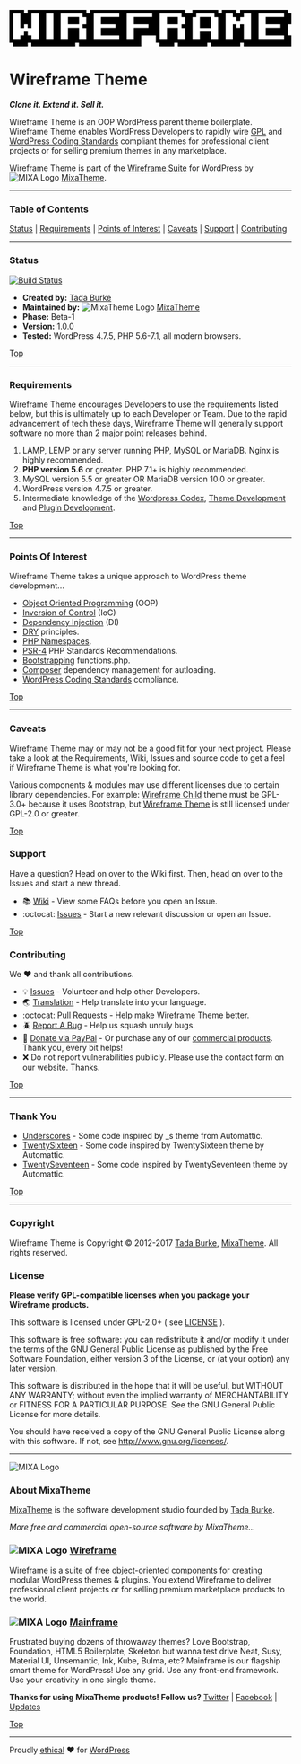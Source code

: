 ![Wireframe Theme logo](wireframe_usr/img/mixatheme-wireframe-logo-fill.gif)

# Wireframe Theme

***Clone it. Extend it. Sell it.***

Wireframe Theme is an OOP WordPress parent theme boilerplate. Wireframe Theme enables WordPress Developers to rapidly wire [GPL](https://www.gnu.org/licenses/gpl-2.0.html) and [WordPress Coding Standards](https://github.com/WordPress-Coding-Standards) compliant themes for professional client projects or for selling premium themes in any marketplace.

Wireframe Theme is part of the [Wireframe Suite](https://github.com/mixatheme/Wireframe) for WordPress by ![MIXA Logo](https://avatars3.githubusercontent.com/u/16634291?v=3&s=16) [MixaTheme](https://github.com/mixatheme/wireframe-theme#about-mixatheme).

---

### Table of Contents

[Status](https://github.com/mixatheme/wireframe-theme#status) | [Requirements](https://github.com/mixatheme/wireframe-theme#requirements) | [Points of Interest](https://github.com/mixatheme/wireframe-theme#points-of-interest) | [Caveats](https://github.com/mixatheme/wireframe-theme#caveats) | [Support](https://github.com/mixatheme/wireframe-theme#support) | [Contributing](https://github.com/mixatheme/wireframe-theme#contributing)

---

### Status

[![Build Status](https://travis-ci.org/mixatheme/wireframe-theme.svg?branch=master)](https://travis-ci.org/mixatheme/wireframe-theme)

* **Created by:** [Tada Burke](https://twitter.com/tadaburke)
* **Maintained by:** ![MixaTheme Logo](https://avatars3.githubusercontent.com/u/16634291?v=3&s=16) [MixaTheme](https://github.com/mixatheme/wireframe-theme#about-mixatheme)
* **Phase:** Beta-1
* **Version:** 1.0.0
* **Tested:** WordPress 4.7.5, PHP 5.6-7.1, all modern browsers.

[Top](https://github.com/mixatheme/wireframe-theme#wireframe-theme)

---

### Requirements

Wireframe Theme encourages Developers to use the requirements listed below, but this is ultimately up to each Developer or Team. Due to the rapid advancement of tech these days, Wireframe Theme will generally support software no more than 2 major point releases behind.

1. LAMP, LEMP or any server running PHP, MySQL or MariaDB. Nginx is highly recommended.
2. **PHP version 5.6** or greater. PHP 7.1+ is highly recommended.
3. MySQL version 5.5 or greater OR MariaDB version 10.0 or greater.
4. WordPress version 4.7.5 or greater.
5. Intermediate knowledge of the [Wordpress Codex](https://codex.wordpress.org), [Theme Development](https://developer.wordpress.org/themes/) and [Plugin Development](https://developer.wordpress.org/plugins/).

[Top](https://github.com/mixatheme/wireframe-theme#wireframe-theme)

---

### Points Of Interest
Wireframe Theme takes a unique approach to WordPress theme development...

* [Object Oriented Programming](http://stackoverflow.com/questions/1530868/simple-explanation-php-oop-vs-procedural) (OOP)
* [Inversion of Control](http://stackoverflow.com/questions/18562752/understanding-ioc-containers-and-dependency-injection) (IoC)
* [Dependency Injection](http://stackoverflow.com/questions/2255771/how-can-i-use-dependency-injection-in-simple-php-functions-and-should-i-bothe) (DI)
* [DRY](http://stackoverflow.com/questions/6453235/what-does-damp-not-dry-mean-when-talking-about-unit-tests) principles.
* [PHP Namespaces](http://stackoverflow.com/questions/3384204/what-are-namespaces).
* [PSR-4](http://www.php-fig.org/psr/psr-4/) PHP Standards Recommendations.
* [Bootstrapping](http://stackoverflow.com/questions/1254542/what-is-bootstrapping) functions.php.
* [Composer](https://getcomposer.org) dependency management for autloading.
* [WordPress Coding Standards](https://github.com/WordPress-Coding-Standards/WordPress-Coding-Standards) compliance.

[Top](https://github.com/mixatheme/wireframe-theme#wireframe-theme)

---

### Caveats

Wireframe Theme may or may not be a good fit for your next project. Please take a look at the Requirements, Wiki, Issues and source code to get a feel if Wireframe Theme is what you're looking for.

Various components & modules may use different licenses due to certain library dependencies. For example: [Wireframe Child](https://github.com/mixatheme/wireframe-child/) theme must be GPL-3.0+ because it uses Bootstrap, but [Wireframe Theme](https://github.com/mixatheme/wireframe-theme/) is still licensed under GPL-2.0 or greater.

[Top](https://github.com/mixatheme/wireframe-theme#wireframe-theme)

### Support

Have a question? Head on over to the Wiki first. Then, head on over to the Issues and start a new thread.

* :books: [Wiki](https://github.com/mixatheme/wireframe-theme/wiki) - View some FAQs before you open an Issue.
* :octocat: [Issues](https://github.com/mixatheme/wireframe-theme/issues) - Start a new relevant discussion or open an Issue.

[Top](https://github.com/mixatheme/wireframe-theme#wireframe-theme)

### Contributing

We :heart: and thank all contributions.

* :bulb: [Issues](https://github.com/mixatheme/wireframe-theme/issues) - Volunteer and help other Developers.
* :earth_asia: [Translation](https://github.com/mixatheme/wireframe-theme/issues) - Help translate into your language.
* :octocat: [Pull Requests](https://github.com/mixatheme/wireframe-theme/pulls) - Help make Wireframe Theme better.
* :beetle: [Report A Bug](https://github.com/mixatheme/wireframe-theme/issues) - Help us squash unruly bugs.
* :gift: [Donate via PayPal](https://www.paypal.com/cgi-bin/webscr?cmd=_s-xclick&hosted_button_id=KVFZAV7646BEL) - Or purchase any of our [commercial products](https://github.com/mixatheme/wireframe-theme#about-mixatheme). Thank you, every bit helps!
* :x: Do not report vulnerabilities publicly. Please use the contact form on our website. Thanks.

[Top](https://github.com/mixatheme/wireframe-theme#wireframe-theme)

---

### Thank You

* [Underscores](https://github.com/Automattic/_s) - Some code inspired by _s theme from Automattic.
* [TwentySixteen](https://github.com/WordPress/twentysixteen) - Some code inspired by TwentySixteen theme by Automattic.
* [TwentySeventeen](https://github.com/WordPress/twentyseventeen) - Some code inspired by TwentySeventeen theme by Automattic.

[Top](https://github.com/mixatheme/wireframe-theme#wireframe-theme)

---

### Copyright

Wireframe Theme is Copyright © 2012-2017 [Tada Burke](https://twitter.com/tadaburke), [MixaTheme](https://mixatheme.com). All rights reserved.<br>

### License

**Please verify GPL-compatible licenses when you package your Wireframe products.**

This software is licensed under GPL-2.0+ ( see [LICENSE](https://github.com/mixatheme/wireframe-theme/blob/master/LICENSE) ).

This software is free software: you can redistribute it and/or modify it under the terms of the GNU General Public License as published by the Free Software Foundation, either version 3 of the License, or (at your option) any later version.

This software is distributed in the hope that it will be useful, but WITHOUT ANY WARRANTY; without even the implied warranty of MERCHANTABILITY or FITNESS FOR A PARTICULAR PURPOSE.  See the GNU General Public License for more details.

You should have received a copy of the GNU General Public License along with this software.  If not, see <http://www.gnu.org/licenses/>.

---

![MIXA Logo](https://avatars3.githubusercontent.com/u/16634291?v=3&s=120)

### About MixaTheme

[MixaTheme](https://mixatheme.com) is the software development studio founded by [Tada Burke](https://twitter.com/tadaburke).

*More free and commercial open-source software by MixaTheme...*

### ![MIXA Logo](https://avatars3.githubusercontent.com/u/16634291?v=3&s=20)&nbsp;[Wireframe](https://github.com/mixatheme/Wireframe)
Wireframe is a suite of free object-oriented components for creating modular WordPress themes & plugins. You extend Wireframe to deliver professional client projects or for selling premium marketplace products to the world.

### ![MIXA Logo](https://avatars3.githubusercontent.com/u/16634291?v=3&s=20)&nbsp;[Mainframe](https://mixatheme.com)
Frustrated buying dozens of throwaway themes? Love Bootstrap, Foundation, HTML5 Boilerplate, Skeleton but wanna test drive Neat, Susy, Material UI, Unsemantic, Ink, Kube, Bulma, etc? Mainframe is our flagship smart theme for WordPress! Use any grid. Use any front-end framework. Use your creativity in one single theme.

**Thanks for using MixaTheme products! Follow us?** [Twitter](https://twitter.com/mixatheme) | [Facebook](https://facebook.com/MixaTheme) | [Updates](https://mixatheme.com)

[Top](https://github.com/mixatheme/wireframe-theme#wireframe-theme)

---
Proudly [ethical](https://github.com/mixatheme/wireframe-ethics) :heart: for [WordPress](https://wordpress.org)
